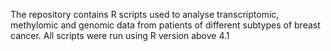 The repository contains R scripts used to analyse transcriptomic, methylomic and genomic data from patients of different subtypes of breast cancer. All scripts were run using R version above 4.1
